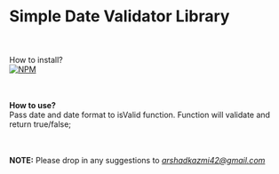 Simple Date Validator Library
============================

<br><br>How to install?<br>
[![NPM](https://nodei.co/npm/simpledatevalidator.png)](https://www.npmjs.com/package/simpledatevalidator/)

<br><br><b>How to use?</b><br>
Pass date and date format to isValid function. Function will validate and return true/false;

<br><br><b>NOTE:</b> Please drop in any suggestions to <i>arshadkazmi42@gmail.com</i>


